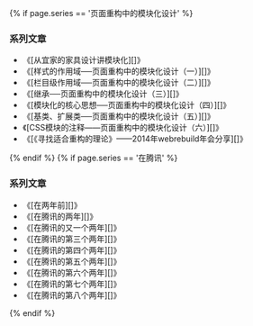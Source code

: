 {% if page.series == '页面重构中的模块化设计' %}

### 系列文章

- 《[从宜家的家具设计讲模块化][]》
- 《[样式的作用域──页面重构中的模块化设计（一）][]》
- 《[栏目级作用域──页面重构中的模块化设计（二）][]》
- 《[继承──页面重构中的模块化设计（三）][]》
- 《[模块化的核心思想──页面重构中的模块化设计（四）][]》
- 《[基类、扩展类──页面重构中的模块化设计（五）][]》
- 《[CSS模块的注释——页面重构中的模块化设计（六）][]》
- 《[《寻找适合重构的理论》——2014年webrebuild年会分享][]》

{% endif %}
{% if page.series == '在腾讯' %}

### 系列文章

- 《[在两年前][]》
- 《[在腾讯的两年][]》
- 《[在腾讯的又一个两年][]》
- 《[在腾讯的第三个两年][]》
- 《[在腾讯的第四个两年][]》
- 《[在腾讯的第五个两年][]》
- 《[在腾讯的第六个两年][]》
- 《[在腾讯的第七个两年][]》
- 《[在腾讯的第八个两年][]》
<!-- - 《[在腾讯的第九个两年][]》 -->

{% endif %}
